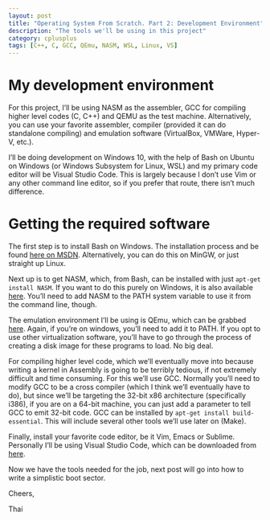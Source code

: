 ```yaml
---
layout: post
title: "Operating System From Scratch. Part 2: Development Environment"
description: "The tools we'll be using in this project"
category: cplusplus
tags: [C++, C, GCC, QEmu, NASM, WSL, Linux, VS]
---
```


My development environment
==========================

For this project, I’ll be using NASM as the assembler, GCC for compiling higher
level codes (C, C++) and QEMU as the test machine. Alternatively, you can use
your favorite assembler, compiler (provided it can do standalone compiling) and
emulation software (VirtualBox, VMWare, Hyper-V, etc.).

I’ll be doing development on Windows 10, with the help of Bash on Ubuntu on
Windows (or Windows Subsystem for Linux, WSL) and my primary code editor will be
Visual Studio Code. This is largely because I don’t use Vim or any other command
line editor, so if you prefer that route, there isn’t much difference.

Getting the required software
=============================

The first step is to install Bash on Windows. The installation process and be
found [here on MSDN](https://msdn.microsoft.com/en-us/commandline/wsl/install_guide). Alternatively, you can do this on MinGW, or just straight up Linux.

Next up is to get NASM, which, from Bash, can be installed with just
```apt-get install NASM```. If you want to do this purely on Windows, it
is also available [here](http://www.nasm.us/pub/nasm/releasebuilds/?C=M;O=D). You’ll need to add NASM to the PATH system variable to
use it from the command line, though.

The emulation environment I’ll be using is QEmu, which can be grabbed [here](http://wiki.qemu.org/Download).
Again, if you’re on windows, you’ll need to add it to PATH. If you opt to use
other virtualization software, you’ll have to go through the process of creating
a disk image for these programs to load. No big deal.

For compiling higher level code, which we’ll eventually move into because
writing a kernel in Assembly is going to be terribly tedious, if not extremely
difficult and time consuming. For this we’ll use GCC. Normally you’ll need to
modify GCC to be a cross compiler (which I think we’ll eventually have to do),
but since we’ll be targeting the 32-bit x86 architecture (specifically i386), if
you are on a 64-bit machine, you can just add a parameter to tell GCC to emit
32-bit code. GCC can be installed by ```apt-get install
build-essential```. This will include several other tools we’ll use later on
(Make).

Finally, install your favorite code editor, be it Vim, Emacs or Sublime.
Personally I’ll be using Visual Studio Code, which can be downloaded from [here](http://code.visualstudio.com/download).

Now we have the tools needed for the job, next post will go into how to write a
simplistic boot sector.

Cheers,

Thai
